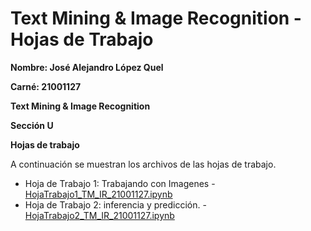 # Text Mining & Image Recognition - Hojas de Trabajo

**Nombre: José Alejandro López Quel**

**Carné: 21001127**

**Text Mining & Image Recognition**

**Sección U**

**Hojas de trabajo**

A continuación se muestran los archivos de las hojas de trabajo.

- Hoja de Trabajo 1: Trabajando con Imagenes - [HojaTrabajo1_TM_IR_21001127.ipynb](https://github.com/alejandrolq/Text-Mining-Image-Recognition-Hojas-de-Trabajo/blob/main/HojaTrabajo1_TM_IR_21001127.ipynb "Hoja de Trabajo 1")
- Hoja de Trabajo 2: inferencia y predicción. - [HojaTrabajo2_TM_IR_21001127.ipynb](https://github.com/alejandrolq/Text-Mining-Image-Recognition-Hojas-de-Trabajo/blob/main/HojaTrabajo2_TM_IR_21001127.ipynb "Hoja de Trabajo 2")
